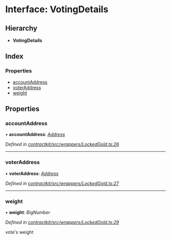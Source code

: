 # Interface: VotingDetails

## Hierarchy

* **VotingDetails**

## Index

### Properties

* [accountAddress](_contractkit_src_wrappers_lockedgold_.votingdetails.md#accountaddress)
* [voterAddress](_contractkit_src_wrappers_lockedgold_.votingdetails.md#voteraddress)
* [weight](_contractkit_src_wrappers_lockedgold_.votingdetails.md#weight)

## Properties

###  accountAddress

• **accountAddress**: *[Address](../modules/_contractkit_src_base_.md#address)*

*Defined in [contractkit/src/wrappers/LockedGold.ts:26](https://github.com/celo-org/celo-monorepo/blob/master/packages/contractkit/src/wrappers/LockedGold.ts#L26)*

___

###  voterAddress

• **voterAddress**: *[Address](../modules/_contractkit_src_base_.md#address)*

*Defined in [contractkit/src/wrappers/LockedGold.ts:27](https://github.com/celo-org/celo-monorepo/blob/master/packages/contractkit/src/wrappers/LockedGold.ts#L27)*

___

###  weight

• **weight**: *BigNumber*

*Defined in [contractkit/src/wrappers/LockedGold.ts:29](https://github.com/celo-org/celo-monorepo/blob/master/packages/contractkit/src/wrappers/LockedGold.ts#L29)*

vote's weight
